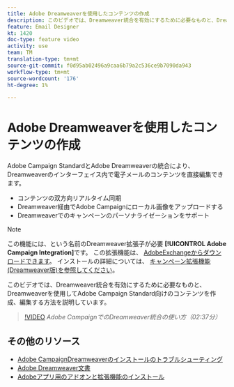 ```yaml
---
title: Adobe Dreamweaverを使用したコンテンツの作成
description: このビデオでは、Dreamweaver統合を有効にするために必要なものと、Dreamweaverを使用してAdobe Campaign Standard向けのコンテンツを作成、編集する方法を説明しています。
feature: Email Designer
kt: 1420
doc-type: feature video
activity: use
team: TM
translation-type: tm+mt
source-git-commit: f0d95ab02496a9caa6b79a2c536ce9b7090da943
workflow-type: tm+mt
source-wordcount: '176'
ht-degree: 1%

---
```



# Adobe Dreamweaverを使用したコンテンツの作成

Adobe Campaign StandardとAdobe Dreamweaverの統合により、Dreamweaverのインターフェイス内で電子メールのコンテンツを直接編集できます。

* コンテンツの双方向リアルタイム同期
* Dreamweaver経由でAdobe Campaignにローカル画像をアップロードする
* Dreamweaverでのキャンペーンのパーソナライゼーションをサポート

>[!NOTE]
>
>この機能には、という名前のDreamweaver拡張子が必要 **[!UICONTROL Adobe Campaign Integration]**&#x200B;です。 この拡張機能は、 [AdobeExchangeからダウンロードできます](https://exchange.adobe.com/creativecloud.html#search)。 インストールの詳細については、 [キャンペーン拡張機能(Dreamweaver版)を参照してください](https://helpx.adobe.com/dreamweaver/using/working-with-dreamweaver-and-campaign.html)。

このビデオでは、Dreamweaver統合を有効にするために必要なものと、Dreamweaverを使用してAdobe Campaign Standard向けのコンテンツを作成、編集する方法を説明しています。

>[!VIDEO](https://video.tv.adobe.com/v/23121?quality=12)
*Adobe CampaignでのDreamweaver統合の使い方（02:37分）*

## その他のリソース

* [Adobe CampaignDreamweaverのインストールのトラブルシューティング](https://helpx.adobe.com/dreamweaver/kb/dreamweaver-campaign-integration-issue.html)
* [Adobe Dreamweaver文書](https://helpx.adobe.com/dreamweaver/using/working-with-dreamweaver-and-campaign.html)
* [Adobeアプリ用のアドオンと拡張機能のインストール](https://helpx.adobe.com/creative-cloud/kb/installingextensionsandaddons.html)
